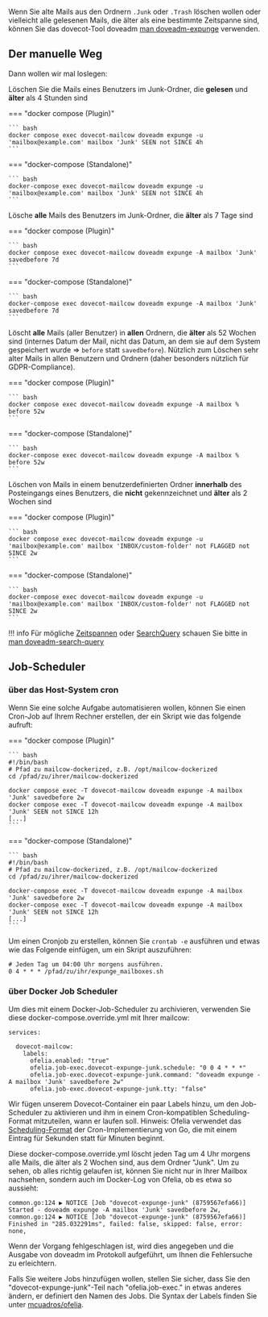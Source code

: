 Wenn Sie alte Mails aus den Ordnern `.Junk` oder `.Trash` löschen wollen oder vielleicht alle gelesenen Mails, die älter als eine bestimmte Zeitspanne sind, können Sie das dovecot-Tool doveadm [man doveadm-expunge](https://wiki.dovecot.org/Tools/Doveadm/Expunge) verwenden.

## Der manuelle Weg

Dann wollen wir mal loslegen:

Löschen Sie die Mails eines Benutzers im Junk-Ordner, die **gelesen** und **älter** als 4 Stunden sind


=== "docker compose (Plugin)"

    ``` bash
    docker compose exec dovecot-mailcow doveadm expunge -u 'mailbox@example.com' mailbox 'Junk' SEEN not SINCE 4h
    ```

=== "docker-compose (Standalone)"

    ``` bash
    docker-compose exec dovecot-mailcow doveadm expunge -u 'mailbox@example.com' mailbox 'Junk' SEEN not SINCE 4h
    ```

Lösche **alle** Mails des Benutzers im Junk-Ordner, die **älter** als 7 Tage sind

=== "docker compose (Plugin)"

    ``` bash
    docker compose exec dovecot-mailcow doveadm expunge -A mailbox 'Junk' savedbefore 7d
    ```

=== "docker-compose (Standalone)"

    ``` bash
    docker-compose exec dovecot-mailcow doveadm expunge -A mailbox 'Junk' savedbefore 7d
    ```

Löscht **alle** Mails (aller Benutzer) in **allen** Ordnern, die **älter** als 52 Wochen sind (internes Datum der Mail, nicht das Datum, an dem sie auf dem System gespeichert wurde => `before` statt `savedbefore`). Nützlich zum Löschen sehr alter Mails in allen Benutzern und Ordnern (daher besonders nützlich für GDPR-Compliance).

=== "docker compose (Plugin)"

    ``` bash
    docker compose exec dovecot-mailcow doveadm expunge -A mailbox % before 52w
    ```

=== "docker-compose (Standalone)"

    ``` bash
    docker-compose exec dovecot-mailcow doveadm expunge -A mailbox % before 52w
    ```

Löschen von Mails in einem benutzerdefinierten Ordner **innerhalb** des Posteingangs eines Benutzers, die **nicht** gekennzeichnet und **älter** als 2 Wochen sind

=== "docker compose (Plugin)"

    ``` bash
    docker compose exec dovecot-mailcow doveadm expunge -u 'mailbox@example.com' mailbox 'INBOX/custom-folder' not FLAGGED not SINCE 2w
    ```

=== "docker-compose (Standalone)"

    ``` bash
    docker-compose exec dovecot-mailcow doveadm expunge -u 'mailbox@example.com' mailbox 'INBOX/custom-folder' not FLAGGED not SINCE 2w
    ```

!!! info
    Für mögliche [Zeitspannen](https://wiki.dovecot.org/Tools/Doveadm/SearchQuery#section_date_specification) oder [SearchQuery](https://wiki.dovecot.org/Tools/Doveadm/SearchQuery#section_search_keys) schauen Sie bitte in [man doveadm-search-query](https://wiki.dovecot.org/Tools/Doveadm/SearchQuery)

## Job-Scheduler

### über das Host-System cron

Wenn Sie eine solche Aufgabe automatisieren wollen, können Sie einen Cron-Job auf Ihrem Rechner erstellen, der ein Skript wie das folgende aufruft:

=== "docker compose (Plugin)"

    ``` bash
    #!/bin/bash
    # Pfad zu mailcow-dockerized, z.B. /opt/mailcow-dockerized
    cd /pfad/zu/ihrer/mailcow-dockerized

    docker compose exec -T dovecot-mailcow doveadm expunge -A mailbox 'Junk' savedbefore 2w
    docker compose exec -T dovecot-mailcow doveadm expunge -A mailbox 'Junk' SEEN not SINCE 12h
    [...]
    ```

=== "docker-compose (Standalone)"

    ``` bash
    #!/bin/bash
    # Pfad zu mailcow-dockerized, z.B. /opt/mailcow-dockerized
    cd /pfad/zu/ihrer/mailcow-dockerized

    docker-compose exec -T dovecot-mailcow doveadm expunge -A mailbox 'Junk' savedbefore 2w
    docker-compose exec -T dovecot-mailcow doveadm expunge -A mailbox 'Junk' SEEN not SINCE 12h
    [...]
    ```

Um einen Cronjob zu erstellen, können Sie `crontab -e` ausführen und etwas wie das Folgende einfügen, um ein Skript auszuführen:

```
# Jeden Tag um 04:00 Uhr morgens ausführen.
0 4 * * * /pfad/zu/ihr/expunge_mailboxes.sh
```

### über Docker Job Scheduler

Um dies mit einem Docker-Job-Scheduler zu archivieren, verwenden Sie diese docker-compose.override.yml mit Ihrer mailcow: 


```
services:
  
  dovecot-mailcow:
    labels:
      ofelia.enabled: "true"
      ofelia.job-exec.dovecot-expunge-junk.schedule: "0 0 4 * * *"
      ofelia.job-exec.dovecot-expunge-junk.command: "doveadm expunge -A mailbox 'Junk' savedbefore 2w"
      ofelia.job-exec.dovecot-expunge-junk.tty: "false"

```

Wir fügen unserem Dovecot-Container ein paar Labels hinzu, um den Job-Scheduler zu aktivieren und ihm in einem Cron-kompatiblen Scheduling-Format mitzuteilen, wann er laufen soll. Hinweis: Ofelia verwendet das [Scheduling-Format](https://pkg.go.dev/github.com/robfig/cron?utm_source=godoc) der Cron-Implementierung von Go, die mit einem Eintrag für Sekunden statt für Minuten beginnt.

Diese docker-compose.override.yml löscht jeden Tag um 4 Uhr morgens alle Mails, die älter als 2 Wochen sind, aus dem Ordner "Junk". Um zu sehen, ob alles richtig gelaufen ist, können Sie nicht nur in Ihrer Mailbox nachsehen, sondern auch im Docker-Log von Ofelia, ob es etwa so aussieht:

```
common.go:124 ▶ NOTICE [Job "dovecot-expunge-junk" (8759567efa66)] Started - doveadm expunge -A mailbox 'Junk' savedbefore 2w,
common.go:124 ▶ NOTICE [Job "dovecot-expunge-junk" (8759567efa66)] Finished in "285.032291ms", failed: false, skipped: false, error: none,
```

Wenn der Vorgang fehlgeschlagen ist, wird dies angegeben und die Ausgabe von doveadm im Protokoll aufgeführt, um Ihnen die Fehlersuche zu erleichtern.

Falls Sie weitere Jobs hinzufügen wollen, stellen Sie sicher, dass Sie den "dovecot-expunge-junk"-Teil nach "ofelia.job-exec." in etwas anderes ändern, er definiert den Namen des Jobs. Die Syntax der Labels finden Sie unter [mcuadros/ofelia](https://github.com/mcuadros/ofelia).

